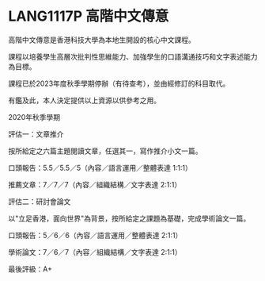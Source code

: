 # LANG1117P 高階中文傳意
高階中文傳意是香港科技大學為本地生開設的核心中文課程。

課程以培養學生高層次批判性思維能力、加強學生的口語溝通技巧和文字表述能力為目標。

課程已於2023年度秋季學期停辦（有待查考），並由經修訂的科目取代。

有鑑及此，本人決定提供以上資源以供參考之用。

2020年秋季學期

評估一：文章推介

按所給定之六篇主題閱讀文章，任選其一，寫作推介小文一篇。

口頭報告：5.5／5.5／5（內容／語言運用／整體表達 1:1:1）

推薦文章：7／7／7（內容／組織結構／文字表達 2:1:1）

評估二：研討會論文

以"立足香港，面向世界"為背景，按所給定之課題為基礎，完成學術論文一篇。

口頭報告：5／6／6（內容／語言運用／整體表達 2:1:1）

學術論文：7／6／7（內容／組織結構／文字表達 2:1:1）

最後評級：A+
